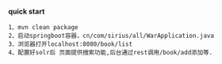 **quick start**
    
    1、mvn clean package
    2、启动springboot容器，cn/com/sirius/all/WarApplication.java
    3、浏览器打开localhost:8080/book/list 
    4、配置好solr后 页面提供搜索功能,后台通过rest调用/book/add添加等.
